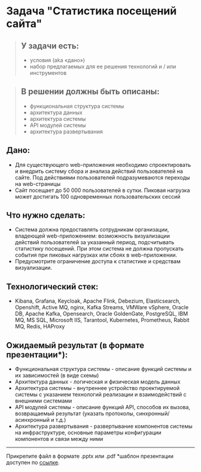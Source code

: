 # Задача "Статистика посещений сайта"
>## У задачи есть:
>- условия (aka «дано»)
>- набор предлагаемых для ее решения технологий и / или инструментов

>## В решении должны быть описаны:
>- функциональная структура системы 
>- архитектура данных
>- архитектура системы
>- API модулей системы
>- архитектура развертывания

## Дано:
- Для существующего web-приложения необходимо спроектировать и внедрить систему сбора и анализа действий пользователей на сайте. Под действиями пользователей подразумеваются переходы на web-страницы
- Сайт посещает до 50 000 пользователей в сутки. Пиковая нагрузка может достигать 100 одновременных пользовательских сессий

## Что нужно сделать:
- Система должна предоставлять сотрудникам организации, владеющей web-приложением: возможность визуализации действий пользователей за указанный период, подсчитывать статистику посещений. При этом система не должна пропускать события при пиковых нагрузках или сбоях в web-приложении. 
- Предусмотрите ограничение доступа к статистике и средствам визуализации.

## Технологический стек:
- Kibana, Grafana, Keycloak, Apache Flink, Debezium, Elasticsearch, Openshift, Active MQ, nginx, Kafka Streams, VMWare vSphere, Oracle DB, Apache Kafka, Opensearch, Oracle GoldenGate, PostgreSQL, IBM MQ, MS SQL, Microsoft IIS, Tarantool, Kubernetes, Prometheus, Rabbit MQ, Redis, HAProxy

## Ожидаемый результат (в формате презентации*):
- Функциональная структура системы - описание функций системы и их зависимостей (в виде схемы)
- Архитектура данных - логическая и физическая модель данных
- Архитектура cистемы - внутреннее устройство проектируемой системы с указанием технологий реализации и взаимодействий с внешними системами
- API модулей системы - описание функций API, способов их вызова, возвращаемый результат (указать протоколы, синхронный/асинхронный и т.д.)
- Архитектура развертывания - развертывание компонентов системы на инфраструктуре, основные параметры конфигурации компонентов и связи между ними
 
-----
Прикрепите файл в формате .pptx или .pdf
*шаблон презентации доступен по [ссылке](https://disk.yandex.ru/i/FkJQwLCXnf9d2A?roistat_visit=148816211).
